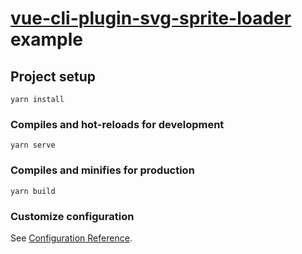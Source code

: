 # [vue-cli-plugin-svg-sprite-loader](https://github.com/shooterRao/vue-cli-plugin-svg-sprite-loader) example

## Project setup
```
yarn install
```

### Compiles and hot-reloads for development
```
yarn serve
```

### Compiles and minifies for production
```
yarn build
```

### Customize configuration
See [Configuration Reference](https://cli.vuejs.org/config/).
